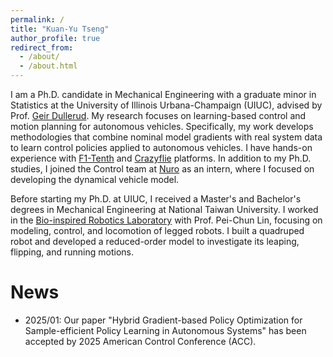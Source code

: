 ```yaml
---
permalink: /
title: "Kuan-Yu Tseng"
author_profile: true
redirect_from: 
  - /about/
  - /about.html
---
```


I am a Ph.D. candidate in Mechanical Engineering with a graduate minor in Statistics at the University of Illinois Urbana-Champaign (UIUC), advised by Prof. [Geir Dullerud](https://mechse.illinois.edu/people/profile/dullerud). My research focuses on learning-based control and motion planning for autonomous vehicles. Specifically, my work develops methodologies that combine nominal model gradients with real system data to learn control policies applied to autonomous vehicles. I have hands-on experience with [F1-Tenth](https://f1tenth.org/) and [Crazyflie](https://www.bitcraze.io/products/old-products/crazyflie-2-0/) platforms. In addition to my Ph.D. studies, I joined the Control team at [Nuro](https://www.nuro.ai/) as an intern, where I focused on developing the dynamical vehicle model.

Before starting my Ph.D. at UIUC, I received a Master's and Bachelor's degrees in Mechanical Engineering at National Taiwan University. I worked in the [Bio-inspired Robotics Laboratory](http://biorola.me.ntu.edu.tw/) with Prof. Pei-Chun Lin, focusing on modeling, control, and locomotion of legged robots. I built a quadruped robot and developed a reduced-order model to investigate its leaping, flipping, and running motions. 

News
=========
- 2025/01: Our paper "Hybrid Gradient-based Policy Optimization for Sample-efficient Policy Learning in Autonomous Systems" has been accepted by 2025 American Control Conference (ACC).